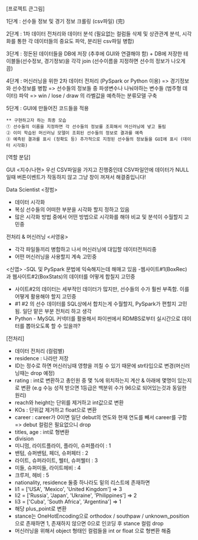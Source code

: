 [프로젝트 큰그림]

1단계 : 선수들 정보 및 경기 정보 크롤링 (csv파일) (完)

2단계 : 1차 데이터 전처리와 데이터 분석 (필요없는 컬럼들 삭제 및 상관관계 분석, 시각화를 통한 각 데이터들의 중요도 파악, 분리된 csv파일 병합)

3단계 : 정돈된 데이터들을 DB에 저장 (추후에 GUI와 연결해야 함)
	+ DB에 저장한 테이블들(선수정보, 경기정보)을 각각 join
		(선수이름을 지정하면 선수의 정보가 나오게끔)

4단계 : 머신러닝을 위한 2차 데이터 전처리 (PySpark or Python 이용)
	=> 경기정보와 선수정보를 병합
	=> 선수들의 정보들 중 파생변수나 나눠야하는 변수들 (범주형 데이터) 파악
	=> win / lose / draw 의 라벨값을 예측하는 분류모델 구축

5단계 : GUI에 만들어진 코드들을 적용 
	
	** 구현하고자 하는 최종 모습
	① 선수들의 이름을 지정하면 각 선수들의 정보를 조회해서 머신러닝에 넣고 돌림
	② 이미 학습된 머신러닝 모델이 조회된 선수들의 정보로 결과를 예측
	③ 예측된 결과를 표시 (정확도 등) 추가적으로 지정된 선수들의 정보들을 GUI에 표시 (데이터 시각화)
	
	
[역할 분담]

GUI <지수/나현> 
우선 CSV파일을 가지고 진행중인데 CSV파일안에 데이터가 NULL일때 버튼이벤트가 작동하지 않고 그냥 창이 꺼져서 해결중입니다!

Data Scientist <정범> 
- 데이터 시각화
- 복싱 선수들의 어떠한 부분을 시각화 할지 정하고 있음
- 많은 시각화 방법 중에서 어떤 방법으로 시각화를 해야 비교 및 분석이 수월할지 고민중

전처리 & 머신러닝 <서영웅>
- 각각 파일들끼리 병합하고 나서 머신러닝에 대입할 데이터전처리중
- 어떤 머신러닝을 사용할지 계속 고민중

<신엽>
-SQL 및 PySpark 문법에 익숙해지는데 해매고 있음
-웹사이트#1(BoxRec)과 웹사이트#2(BoxStats)의 데이터를 어떻게 합칠지 고민중
   - 사이트#2의 데이터는 세부적인 데이터가 많지만, 선수들의 수가 훨씬 부족함. 이를 어떻게 활용해야 할지 고민중
   - #1 #2 의 선수 데이터를 SQL상에서 합치는게 수월할지, PySpark가 편할지 고민됨. 일단 맡은 부분 전처리 하고 생각
- Python - MySQL 커넥터를 활용해서 파이썬에서 RDMBS로부터 실시간으로 데이터를 뽑아오도록 할 수 있을까?

[전처리]

- 데이터 전처리 (컬럼별)
- residence : 나라만 저장
- ID는 정수로 하면 머신러닝때 영향을 끼칠 수 있기 때문에 str타입으로 변경(머신러닝때는 drop 예정)
- rating : int로 변환하고 총인원 중 몇 %에 위치하는지 계산 & 아래에 몇명이 있는지로 변환 (e.g 수능 성적 받으면 1등급은 백분위 수가 96으로 되어있는것과 동일한 원리)
- reach와 height는 단위를 제거하고 int값으로 변환
- KOs : 단위값 제거하고 float으로 변환
- career : career가 0이면 일단 debut의 연도와 현재 연도를 빼서 career를 구함 => debut 컬럼은 필요없으니 drop
- titles, age : int로 형변환
- division
- 미니멈, 라이트플라이, 플라이, 슈퍼플라이 : 1
- 밴텀, 슈퍼밴텀, 페더, 슈퍼페터 : 2
- 라이트, 슈퍼라이트, 웰터, 슈퍼웰터 : 3
- 미들, 슈퍼미들, 라이트헤비 : 4
- 크루저, 헤비 : 5
- nationality, residence 둘중 하나라도 밑의 리스트에 존재하면
- li1 = ['USA', 'Mexico', 'United Kingdom'] => 3
- li2 = ['Russia', 'Japan', 'Ukraine', 'Philippines'] => 2
- li3 = ['Cuba', 'South Africa', 'Argentina'] => 1
- 해당 plus_point로 변환
- stance는 OneHotEncoding으로 orthodox / southpaw / unknown_position 으로 존재하면 1, 존재하지 않으면 0으로 인코딩 후 stance 컬럼 drop
- 머신러닝을 위해서 object 형태인 컬럼들을 int or float 으로 형변환 해줌
	
